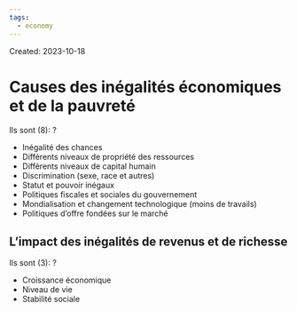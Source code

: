 ```yaml
---
tags:
  - economy
---
```

Created: 2023-10-18

# Causes des inégalités économiques et de la pauvreté
Ils sont (8):
?
- Inégalité des chances
- Différents niveaux de propriété des ressources
- Différents niveaux de capital humain
- Discrimination (sexe, race et autres)
- Statut et pouvoir inégaux
- Politiques fiscales et sociales du gouvernement
- Mondialisation et changement technologique (moins de travails)
- Politiques d’offre fondées sur le marché
<!--SR:!2023-12-07,4,130-->

## L’impact des inégalités de revenus et de richesse
Ils sont (3):
?
- Croissance économique
- Niveau de vie
- Stabilité sociale
<!--SR:!2023-12-11,14,150-->